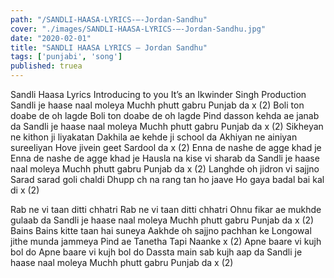 ```yaml
---
path: "/SANDLI-HAASA-LYRICS-–-Jordan-Sandhu"
cover: "./images/SANDLI-HAASA-LYRICS-–-Jordan-Sandhu.jpg"
date: "2020-02-01"
title: "SANDLI HAASA LYRICS – Jordan Sandhu"
tags: ['punjabi', 'song']
published: truea
---
```


Sandli Haasa Lyrics
Introducing to you
It’s an Ikwinder Singh Production
Sandli je haase naal moleya
Muchh phutt gabru Punjab da x (2)
Boli ton doabe de oh lagde
Boli ton doabe de oh lagde
Pind dasson kehda ae janab da
Sandli je haase naal moleya
Muchh phutt gabru Punjab da x (2)
Sikheyan ne kithon ji liyakatan
Dakhila ae kehde ji school da
Akhiyan ne ainiyan sureeliyan
Hove jivein geet Sardool da x (2)
Enna de nashe de agge khad je
Enna de nashe de agge khad je
Hausla na kise vi sharab da
Sandli je haase naal moleya
Muchh phutt gabru Punjab da x (2)
Langhde oh jidron vi sajjno
Sarad sarad goli chaldi
Dhupp ch na rang tan ho jaave
Ho gaya badal bai kal di x (2)






Rab ne vi taan ditti chhatri
Rab ne vi taan ditti chhatri
Ohnu fikar ae mukhde gulaab da
Sandli je haase naal moleya
Muchh phutt gabru Punjab da x (2)
Bains Bains kitte taan hai suneya
Aakhde oh sajjno pachhan ke
Longowal jithe munda jammeya
Pind ae Tanetha Tapi Naanke x (2)
Apne baare vi kujh bol do
Apne baare vi kujh bol do
Dassta main sab kujh aap da
Sandli je haase naal moleya
Muchh phutt gabru Punjab da x (2)

